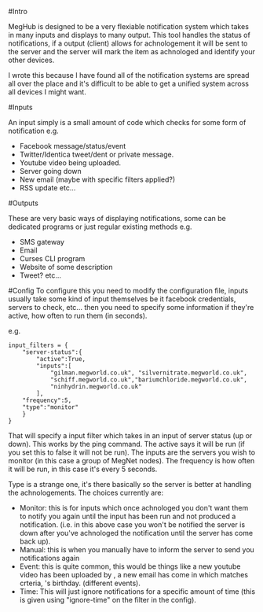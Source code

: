 #Intro 

MegHub is designed to be a very flexiable notification system which takes in many inputs and displays to many output.
This tool handles the status of notifications, if a output (client) allows for achnologement it will be sent to the server
and the server will mark the item as achnologed and identify your other devices.

I wrote this because I have found all of the notification systems are spread all over the place and it's difficult to be able to get
a unified system across all devices I might want. 

#Inputs

An input simply is a small amount of code which checks for some form of notification e.g.

- Facebook message/status/event
- Twitter/Identica tweet/dent or private message.
- Youtube video being uploaded.
- Server going down
- New email (maybe with specific filters applied?)
- RSS update
etc...

#Outputs

These are very basic ways of displaying notifications, some can be dedicated programs or just regular existing methods e.g.

- SMS gateway
- Email
- Curses CLI program
- Website of some description
- Tweet?
etc...

#Config
To configure this you need to modify the configuration file, inputs usually take some kind of input themselves be it facebook credentials, servers to check, etc... then you need to specify some information if they're active, how often to run them (in seconds).

e.g. 

    input_filters = { 
        "server-status":{
	    	"active":True,
			"inputs":[
				"gilman.megworld.co.uk", "silvernitrate.megworld.co.uk",
				"schiff.megworld.co.uk","bariumchloride.megworld.co.uk",
				"ninhydrin.megworld.co.uk"
			],
		"frequency":5,
		"type":"monitor"
	    }   
    }

That will specify a input filter which takes in an input of server status (up or down). This works by the ping command. The active says it will be run (if you set this to false it will not be run). The inputs are the servers you wish to monitor (in this case a group of MegNet nodes). The frequency is how often it will be run, in this case it's every 5 seconds. 

Type is a strange one, it's there basically so the server is better at handling the achnologements. The choices currently are:

- Monitor: this is for inputs which once achnologed you don't want them to notify you again until the input has been run and not produced a notification. (i.e. in this above case you won't be notified the server is down after you've achnologed the notification until the server has come back up).
- Manual: this is when you manually have to inform the server to send you notifications again
- Event: this is quite common, this would be things like a new youtube video has been uploaded by <x>, a new email has come in which matches <x> crteria, <x>'s birthday. (different events).
- Time: This will just ignore notifications for a specific amount of time (this is given using "ignore-time" on the filter in the config).
